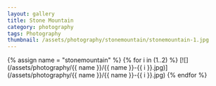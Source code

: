 ```yaml
---
layout: gallery
title: Stone Mountain
category: photography
tags: Photography
thumbnail: /assets/photography/stonemountain/stonemountain-1.jpg
---
```


{% assign name = "stonemountain" %}
{% for i in (1..2) %}
[![](/assets/photography/{{ name }}/{{ name }}-{{ i }}.jpg)](/assets/photography/{{ name }}/{{ name }}-{{ i }}.jpg)
{% endfor %}